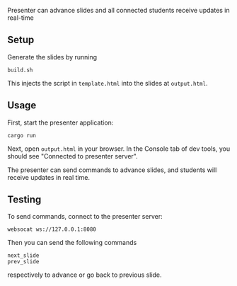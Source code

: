 Presenter can advance slides and all connected students receive updates in real-time

## Setup

Generate the slides by running
```
build.sh
```
This injects the script in `template.html` into the slides at `output.html`.

## Usage

First, start the presenter application:
```
cargo run
```

Next, open `output.html` in your browser. In the Console tab of dev tools, you should see "Connected to presenter server".

The presenter can send commands to advance slides, and students will receive updates in real time.

## Testing

To send commands, connect to the presenter server:
```
websocat ws://127.0.0.1:8080
```

Then you can send the following commands
```
next_slide
prev_slide
```
respectively to advance or go back to previous slide.